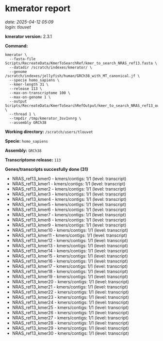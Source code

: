 # kmerator report
*date: 2025-04-12 05:09*  
*login: tlouvet*

**kmerator version:** 2.3.1

**Command:**

```
kmerator \
  --fasta-file Scripts/RecreateData/KmerToSearchRef/kmer_to_search_NRAS_ref13.fasta \
  --datadir /scratch/indexes/kmerator/ \
  --genome /scratch/indexes/jellyfish/human/GRCh38_with_MT_canonical.jf \
  --specie homo_sapiens \
  --kmer-length 31 \
  --release 113 \
  --max-on-transcriptome 100 \
  --max-on-genome 1 \
  --output Scripts/RecreateData/KmerToSearchRefOutput/kmer_to_search_NRAS_ref13_output \
  --thread 1 \
  --tmpdir /tmp/kmerator_3sv1vnrg \
  --assembly GRCh38
```

**Working directory:** `/scratch/users/tlouvet`

**Specie:** `homo_sapiens`

**Assembly:** `GRCh38`

**Transcriptome release:** `113`

**Genes/transcripts succesfully done (31)**

- NRAS_ref13_kmer0 - kmers/contigs: 1/1 (level: transcript)
- NRAS_ref13_kmer1 - kmers/contigs: 1/1 (level: transcript)
- NRAS_ref13_kmer2 - kmers/contigs: 1/1 (level: transcript)
- NRAS_ref13_kmer3 - kmers/contigs: 1/1 (level: transcript)
- NRAS_ref13_kmer4 - kmers/contigs: 1/1 (level: transcript)
- NRAS_ref13_kmer5 - kmers/contigs: 1/1 (level: transcript)
- NRAS_ref13_kmer6 - kmers/contigs: 1/1 (level: transcript)
- NRAS_ref13_kmer7 - kmers/contigs: 1/1 (level: transcript)
- NRAS_ref13_kmer8 - kmers/contigs: 1/1 (level: transcript)
- NRAS_ref13_kmer9 - kmers/contigs: 1/1 (level: transcript)
- NRAS_ref13_kmer10 - kmers/contigs: 1/1 (level: transcript)
- NRAS_ref13_kmer11 - kmers/contigs: 1/1 (level: transcript)
- NRAS_ref13_kmer12 - kmers/contigs: 1/1 (level: transcript)
- NRAS_ref13_kmer13 - kmers/contigs: 1/1 (level: transcript)
- NRAS_ref13_kmer14 - kmers/contigs: 1/1 (level: transcript)
- NRAS_ref13_kmer15 - kmers/contigs: 1/1 (level: transcript)
- NRAS_ref13_kmer16 - kmers/contigs: 1/1 (level: transcript)
- NRAS_ref13_kmer17 - kmers/contigs: 1/1 (level: transcript)
- NRAS_ref13_kmer18 - kmers/contigs: 1/1 (level: transcript)
- NRAS_ref13_kmer19 - kmers/contigs: 1/1 (level: transcript)
- NRAS_ref13_kmer20 - kmers/contigs: 1/1 (level: transcript)
- NRAS_ref13_kmer21 - kmers/contigs: 1/1 (level: transcript)
- NRAS_ref13_kmer22 - kmers/contigs: 1/1 (level: transcript)
- NRAS_ref13_kmer23 - kmers/contigs: 1/1 (level: transcript)
- NRAS_ref13_kmer24 - kmers/contigs: 1/1 (level: transcript)
- NRAS_ref13_kmer25 - kmers/contigs: 1/1 (level: transcript)
- NRAS_ref13_kmer26 - kmers/contigs: 1/1 (level: transcript)
- NRAS_ref13_kmer27 - kmers/contigs: 1/1 (level: transcript)
- NRAS_ref13_kmer28 - kmers/contigs: 1/1 (level: transcript)
- NRAS_ref13_kmer29 - kmers/contigs: 1/1 (level: transcript)
- NRAS_ref13_kmer30 - kmers/contigs: 1/1 (level: transcript)
